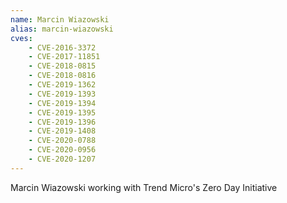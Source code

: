 ```yaml
---
name: Marcin Wiazowski
alias: marcin-wiazowski
cves:
    - CVE-2016-3372
    - CVE-2017-11851
    - CVE-2018-0815
    - CVE-2018-0816
    - CVE-2019-1362
    - CVE-2019-1393
    - CVE-2019-1394
    - CVE-2019-1395
    - CVE-2019-1396
    - CVE-2019-1408
    - CVE-2020-0788
    - CVE-2020-0956
    - CVE-2020-1207
---
```

Marcin Wiazowski working with Trend Micro's Zero Day Initiative
